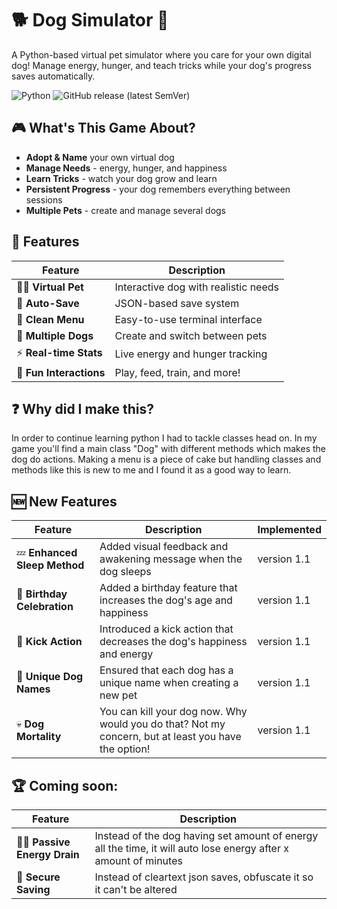 # 🐕 Dog Simulator 🦴

A Python-based virtual pet simulator where you care for your own digital dog! Manage energy, hunger, and teach tricks while your dog's progress saves automatically.

![Python](https://img.shields.io/badge/python-3.13+-blue.svg)
![GitHub release (latest SemVer)](https://img.shields.io/github/v/release/lofovs/dog-simulator)

## 🎮 What's This Game About?

- **Adopt & Name** your own virtual dog
- **Manage Needs** - energy, hunger, and happiness
- **Learn Tricks** - watch your dog grow and learn
- **Persistent Progress** - your dog remembers everything between sessions
- **Multiple Pets** - create and manage several dogs

## 🚀 Features

| Feature | Description |
|---------|-------------|
| 🐕‍🦺 **Virtual Pet** | Interactive dog with realistic needs |
| 💾 **Auto-Save** | JSON-based save system |
| 📱 **Clean Menu** | Easy-to-use terminal interface |
| 🎯 **Multiple Dogs** | Create and switch between pets |
| ⚡ **Real-time Stats** | Live energy and hunger tracking |
| 🎉 **Fun Interactions** | Play, feed, train, and more! |

## ❓ Why did I make this?

In order to continue learning python I had to tackle classes head on. In my game you'll find a main class "Dog" with different methods which makes the dog do actions. Making a menu is a piece of cake but handling classes and methods like this is new to me and I found it as a good way to learn.

## 🆕 New Features 
| Feature | Description | Implemented |
|---------|-------------| ------------|
| 💤 **Enhanced Sleep Method** | Added visual feedback and awakening message when the dog sleeps | version 1.1 |
| 🥳 **Birthday Celebration** | Added a birthday feature that increases the dog's age and happiness | version 1.1 |
| 🦶 **Kick Action** | Introduced a kick action that decreases the dog's happiness and energy | version 1.1 |
| 🐶 **Unique Dog Names** | Ensured that each dog has a unique name when creating a new pet | version 1.1 |
| 💀 **Dog Mortality** | You can kill your dog now. Why would you do that? Not my concern, but at least you have the option! | version 1.1 |

## 🏆 Coming soon:

| Feature | Description |
|---------|-------------|
| 🐕‍🦺 **Passive Energy Drain** | Instead of the dog having set amount of energy all the time, it will auto lose energy after x amount of minutes |
| 🎯 **Secure Saving** | Instead of cleartext json saves, obfuscate it so it can't be altered |
